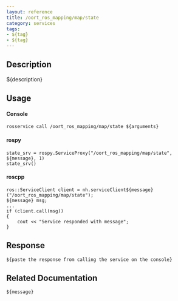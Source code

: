 ```yaml
---
layout: reference
title: /oort_ros_mapping/map/state
category: services
tags: 
- ${tag} 
- ${tag}
---
```


## Description
${description}

## Usage
#### Console
```
rosservice call /oort_ros_mapping/map/state ${arguments}
```

#### rospy
```
state_srv = rospy.ServiceProxy("/oort_ros_mapping/map/state", ${message}, 1)
state_srv()
```

#### roscpp
```
ros::ServiceClient client = nh.serviceClient${message}("/oort_ros_mapping/map/state");
${message} msg;
...
if (client.call(msg))
{
    cout << "Service responded with message";
}
```

## Response
```
${paste the response from calling the service on the console}
```

## Related Documentation
``${message}``